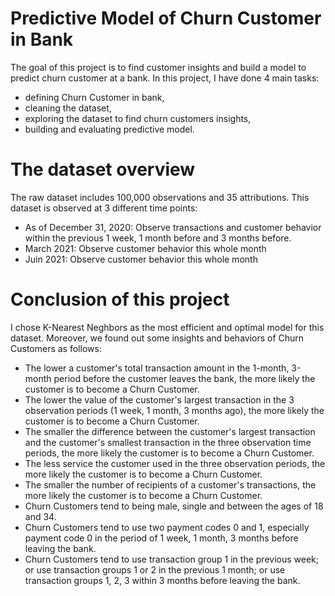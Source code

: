 # Predictive Model of Churn Customer in Bank
The goal of this project is to find customer insights and build a model to predict churn customer at a bank. In this project, I have done 4 main tasks: 
- defining Churn Customer in bank, 
- cleaning the dataset, 
- exploring the dataset to find churn customers insights, 
- building and evaluating predictive model.
# The dataset overview
The raw dataset includes 100,000 observations and 35 attributions. 
This dataset is observed at 3 different time points:
- As of December 31, 2020: Observe transactions and customer behavior within the previous 1 week, 1 month before and 3 months before.
- March 2021: Observe customer behavior this whole month
- Juin 2021: Observe customer behavior this whole month
# Conclusion of this project
I chose K-Nearest Neghbors as the most efficient and optimal model for this dataset. Moreover, we found out some insights and behaviors of Churn Customers as follows:
- The lower a customer's total transaction amount in the 1-month, 3-month period before the customer leaves the bank, the more likely the customer is to become a Churn Customer.
- The lower the value of the customer's largest transaction in the 3 observation periods (1 week, 1 month, 3 months ago), the more likely the customer is to become a Churn Customer.
- The smaller the difference between the customer's largest transaction and the customer's smallest transaction in the three observation time periods, the more likely the customer is to become a Churn Customer.
- The less service the customer used in the three observation periods, the more likely the customer is to become a Churn Customer.
- The smaller the number of recipients of a customer's transactions, the more likely the customer is to become a Churn Customer.
- Churn Customers tend to being male, single and between the ages of 18 and 34.
- Churn Customers tend to use two payment codes 0 and 1, especially payment code 0 in the period of 1 week, 1 month, 3 months before leaving the bank.
- Churn Customers tend to use transaction group 1 in the previous week; or use transaction groups 1 or 2 in the previous 1 month; or use transaction groups 1, 2, 3 within 3 months before leaving the bank.

